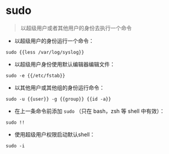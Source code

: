# sudo

> 以超级用户或者其他用户的身份去执行一个命令

- 以超级用户的身份运行一个命令：

`sudo {{less /var/log/syslog}}`

- 以超级用户身份使用默认编辑器编辑文件：

`sudo -e {{/etc/fstab}}`

- 以其他用户或其他组的身份运行命令：

`sudo -u {{user}} -g {{group}} {{id -a}}`

- 在上一条命令前添加 `sudo` （只在 bash，zsh 等 shell 中有效）：

`sudo !!`

- 使用超级用户权限启动默认shell：

`sudo -i`

[#]: contributors: ([王兴宇，Linux & BC]，[盛曦 姜]，[Datura stramonium L.])